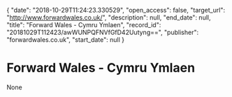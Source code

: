 {
  "date": "2018-10-29T11:24:23.330529", 
  "open_access": false, 
  "target_url": "http://www.forwardwales.co.uk/", 
  "description": null, 
  "end_date": null, 
  "title": "Forward Wales - Cymru Ymlaen", 
  "record_id": "20181029T112423/awWUNPQFNVfGfD42Uutyng==", 
  "publisher": "forwardwales.co.uk", 
  "start_date": null
}

# Forward Wales - Cymru Ymlaen

None
